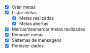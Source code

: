 -  [x] Criar metas
-  [x] Listar metas
    -  [x] Metas realizadas
    -  [x] Metas abertas
-  [x] Marcar/desmarcar metas realizadas
- [x] Remover metas
- [x] Sistemas de mensagens
- [x] Persister dados
